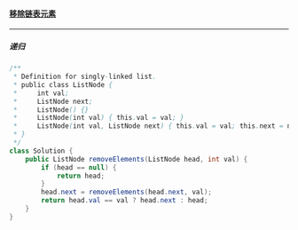 #### <a href="https://leetcode.cn/problems/remove-linked-list-elements/">移除链表元素</a>

-------------

##### 递归

```java
/**
 * Definition for singly-linked list.
 * public class ListNode {
 *     int val;
 *     ListNode next;
 *     ListNode() {}
 *     ListNode(int val) { this.val = val; }
 *     ListNode(int val, ListNode next) { this.val = val; this.next = next; }
 * }
 */
class Solution {
    public ListNode removeElements(ListNode head, int val) {
        if (head == null) {
            return head;
        }
        head.next = removeElements(head.next, val);
        return head.val == val ? head.next : head;
    }
}
```

